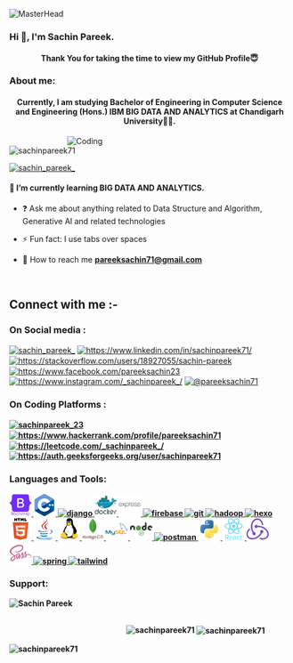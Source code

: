 ![MasterHead](https://www.opencodez.com/wp-content/uploads/2019/10/Full-Stack-Developer.jpeg)
### Hi 👋, I'm Sachin Pareek.  
#### <div align="center">Thank You for taking the time to view my GitHub Profile😇</div> 
<h3 align="left">About me: </h3>
<h4 align="center">Currently, I am studying Bachelor of Engineering in Computer Science and Engineering (Hons.) IBM BIG DATA AND ANALYTICS at Chandigarh University🧑‍🎓.</h4>
<img align="right" alt="Coding" width="400" src="https://cdn.dribbble.com/users/1162077/screenshots/3848914/programmer.gif")

<p align="left"> <img src="https://komarev.com/ghpvc/?username=sachinpareek71&label=Profile%20views&color=0e75b6&style=flat" alt="sachinpareek71" /> </p>

<p align="left"> <a href="https://twitter.com/sachin_pareek_" target="blank"><img src="https://img.shields.io/twitter/follow/sachin_pareek_?logo=twitter&style=for-the-badge" alt="sachin_pareek_" /></a> </p>



 #### 🌱 I’m currently learning BIG DATA AND ANALYTICS.  
  

- ❓ Ask me about anything related to Data Structure and Algorithm, Generative AI and related technologies  
  


- ⚡ Fun fact: I use tabs over spaces 


-  📧 How to reach me **pareeksachin71@gmail.com**

  

<br/> 

## Connect with me :- 

### On Social media :  
<div align="center">
<p align="left">
<a href="https://twitter.com/sachin_pareek_" target="blank"><img align="center" src="https://raw.githubusercontent.com/rahuldkjain/github-profile-readme-generator/master/src/images/icons/Social/twitter.svg" alt="sachin_pareek_" height="30" width="40" /></a>
<a href="https://www.linkedin.com/in/sachinpareek71/" target="blank"><img align="center" src="https://raw.githubusercontent.com/rahuldkjain/github-profile-readme-generator/master/src/images/icons/Social/linked-in-alt.svg" alt="https://www.linkedin.com/in/sachinpareek71/" height="30" width="40" /></a>
<a href="https://stackoverflow.com/users/18927055/sachin-pareek" target="blank"><img align="center" src="https://raw.githubusercontent.com/rahuldkjain/github-profile-readme-generator/master/src/images/icons/Social/stack-overflow.svg" alt="https://stackoverflow.com/users/18927055/sachin-pareek" height="30" width="40" /></a>
<a href="https://www.facebook.com/pareeksachin23" target="blank"><img align="center" src="https://raw.githubusercontent.com/rahuldkjain/github-profile-readme-generator/master/src/images/icons/Social/facebook.svg" alt="https://www.facebook.com/pareeksachin23" height="30" width="40" /></a>
<a href="https://www.instagram.com/_sachinpareek_/" target="blank"><img align="center" src="https://raw.githubusercontent.com/rahuldkjain/github-profile-readme-generator/master/src/images/icons/Social/instagram.svg" alt="https://www.instagram.com/_sachinpareek_/" height="30" width="40" /></a>
<a href="https://medium.com/@pareeksachin71" target="blank"><img align="center" src="https://raw.githubusercontent.com/rahuldkjain/github-profile-readme-generator/master/src/images/icons/Social/medium.svg" alt="@pareeksachin71" height="30" width="40" /></a> 
</div>  

### On Coding Platforms :
 <b> 
          
<a href="https://codeforces.com/profile/sachinpareek_23" target="blank"><img align="center" src="https://raw.githubusercontent.com/rahuldkjain/github-profile-readme-generator/master/src/images/icons/Social/codeforces.svg" alt="sachinpareek_23" height="30" width="40" />
</a>   <a href="https://www.hackerrank.com/https://www.hackerrank.com/profile/pareeksachin71" target="blank"><img align="center" src="https://raw.githubusercontent.com/rahuldkjain/github-profile-readme-generator/master/src/images/icons/Social/hackerrank.svg" alt="https://www.hackerrank.com/profile/pareeksachin71" height="30" width="40" /></a>
<a href="https://www.leetcode.com/https://leetcode.com/_sachinpareek_/" target="blank"><img align="center" src="https://raw.githubusercontent.com/rahuldkjain/github-profile-readme-generator/master/src/images/icons/Social/leet-code.svg" alt="https://leetcode.com/_sachinpareek_/" height="30" width="40" /></a>
<a href="https://auth.geeksforgeeks.org/user/https://auth.geeksforgeeks.org/user/sachinpareek71" target="blank"><img align="center" src="https://raw.githubusercontent.com/rahuldkjain/github-profile-readme-generator/master/src/images/icons/Social/geeks-for-geeks.svg" alt="https://auth.geeksforgeeks.org/user/sachinpareek71" height="30" width="40" /></a>



<h3 align="left">Languages and Tools:</h3>
<p align="left"> <a href="https://getbootstrap.com" target="_blank" rel="noreferrer"> <img src="https://raw.githubusercontent.com/devicons/devicon/master/icons/bootstrap/bootstrap-plain-wordmark.svg" alt="bootstrap" width="40" height="40"/> </a> <a href="https://www.w3schools.com/cpp/" target="_blank" rel="noreferrer"> <img src="https://raw.githubusercontent.com/devicons/devicon/master/icons/cplusplus/cplusplus-original.svg" alt="cplusplus" width="40" height="40"/> </a> <a href="https://www.djangoproject.com/" target="_blank" rel="noreferrer"> <img src="https://cdn.worldvectorlogo.com/logos/django.svg" alt="django" width="40" height="40"/> </a> <a href="https://www.docker.com/" target="_blank" rel="noreferrer"> <img src="https://raw.githubusercontent.com/devicons/devicon/master/icons/docker/docker-original-wordmark.svg" alt="docker" width="40" height="40"/> </a> <a href="https://expressjs.com" target="_blank" rel="noreferrer"> <img src="https://raw.githubusercontent.com/devicons/devicon/master/icons/express/express-original-wordmark.svg" alt="express" width="40" height="40"/> </a> <a href="https://firebase.google.com/" target="_blank" rel="noreferrer"> <img src="https://www.vectorlogo.zone/logos/firebase/firebase-icon.svg" alt="firebase" width="40" height="40"/> </a> <a href="https://git-scm.com/" target="_blank" rel="noreferrer"> <img src="https://www.vectorlogo.zone/logos/git-scm/git-scm-icon.svg" alt="git" width="40" height="40"/> </a> <a href="https://hadoop.apache.org/" target="_blank" rel="noreferrer"> <img src="https://www.vectorlogo.zone/logos/apache_hadoop/apache_hadoop-icon.svg" alt="hadoop" width="40" height="40"/> </a> <a href="hexo.io/" target="_blank" rel="noreferrer"> <img src="https://www.vectorlogo.zone/logos/hexoio/hexoio-icon.svg" alt="hexo" width="40" height="40"/> </a> <a href="https://www.w3.org/html/" target="_blank" rel="noreferrer"> <img src="https://raw.githubusercontent.com/devicons/devicon/master/icons/html5/html5-original-wordmark.svg" alt="html5" width="40" height="40"/> </a> <a href="https://www.java.com" target="_blank" rel="noreferrer"> <img src="https://raw.githubusercontent.com/devicons/devicon/master/icons/java/java-original.svg" alt="java" width="40" height="40"/> </a> <a href="https://www.linux.org/" target="_blank" rel="noreferrer"> <img src="https://raw.githubusercontent.com/devicons/devicon/master/icons/linux/linux-original.svg" alt="linux" width="40" height="40"/> </a> <a href="https://www.mongodb.com/" target="_blank" rel="noreferrer"> <img src="https://raw.githubusercontent.com/devicons/devicon/master/icons/mongodb/mongodb-original-wordmark.svg" alt="mongodb" width="40" height="40"/> </a> <a href="https://www.mysql.com/" target="_blank" rel="noreferrer"> <img src="https://raw.githubusercontent.com/devicons/devicon/master/icons/mysql/mysql-original-wordmark.svg" alt="mysql" width="40" height="40"/> </a> <a href="https://nodejs.org" target="_blank" rel="noreferrer"> <img src="https://raw.githubusercontent.com/devicons/devicon/master/icons/nodejs/nodejs-original-wordmark.svg" alt="nodejs" width="40" height="40"/> </a> <a href="https://postman.com" target="_blank" rel="noreferrer"> <img src="https://www.vectorlogo.zone/logos/getpostman/getpostman-icon.svg" alt="postman" width="40" height="40"/> </a> <a href="https://www.python.org" target="_blank" rel="noreferrer"> <img src="https://raw.githubusercontent.com/devicons/devicon/master/icons/python/python-original.svg" alt="python" width="40" height="40"/> </a> <a href="https://reactjs.org/" target="_blank" rel="noreferrer"> <img src="https://raw.githubusercontent.com/devicons/devicon/master/icons/react/react-original-wordmark.svg" alt="react" width="40" height="40"/> </a> <a href="https://redux.js.org" target="_blank" rel="noreferrer"> <img src="https://raw.githubusercontent.com/devicons/devicon/master/icons/redux/redux-original.svg" alt="redux" width="40" height="40"/> </a> <a href="https://sass-lang.com" target="_blank" rel="noreferrer"> <img src="https://raw.githubusercontent.com/devicons/devicon/master/icons/sass/sass-original.svg" alt="sass" width="40" height="40"/> </a> <a href="https://spring.io/" target="_blank" rel="noreferrer"> <img src="https://www.vectorlogo.zone/logos/springio/springio-icon.svg" alt="spring" width="40" height="40"/> </a> <a href="https://tailwindcss.com/" target="_blank" rel="noreferrer"> <img src="https://www.vectorlogo.zone/logos/tailwindcss/tailwindcss-icon.svg" alt="tailwind" width="40" height="40"/> </a> </p>

<h3 align="left">Support:</h3>
<p><a href="https://ko-fi.com/Sachin Pareek"> <img align="left" src="https://cdn.ko-fi.com/cdn/kofi3.png?v=3" height="50" width="210" alt="Sachin Pareek" /></a></p><br><br>

<p><img align="left" src="https://github-readme-stats.vercel.app/api/top-langs?username=sachinpareek71&show_icons=true&locale=en&layout=compact" alt="sachinpareek71" /></p>

<p>&nbsp;<img align="center" src="https://github-readme-stats.vercel.app/api?username=sachinpareek71&show_icons=true&locale=en" alt="sachinpareek71" /></p>

<p><img align="center" src="https://github-readme-streak-stats.herokuapp.com/?user=sachinpareek71&" alt="sachinpareek71" /></p>





